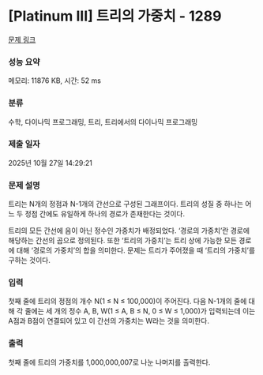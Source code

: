 # [Platinum III] 트리의 가중치 - 1289 

[문제 링크](https://www.acmicpc.net/problem/1289) 

### 성능 요약

메모리: 11876 KB, 시간: 52 ms

### 분류

수학, 다이나믹 프로그래밍, 트리, 트리에서의 다이나믹 프로그래밍

### 제출 일자

2025년 10월 27일 14:29:21

### 문제 설명

<p>트리는 N개의 정점과 N-1개의 간선으로 구성된 그래프이다. 트리의 성질 중 하나는 어느 두 정점 간에도 유일하게 하나의 경로가 존재한다는 것이다.</p>

<p>트리의 모든 간선에 음이 아닌 정수인 가중치가 배정되었다. ‘경로의 가중치’란 경로에 해당하는 간선의 곱으로 정의된다. 또한 ‘트리의 가중치’는 트리 상에 가능한 모든 경로에 대해 ‘경로의 가중치’의 합을 의미한다. 문제는 트리가 주어졌을 때 ‘트리의 가중치’를 구하는 것이다.</p>

### 입력 

 <p>첫째 줄에 트리의 정점의 개수 N(1 ≤ N ≤ 100,000)이 주어진다. 다음 N-1개의 줄에 대해 각 줄에는 세 개의 정수 A, B, W(1 ≤ A, B ≤ N, 0 ≤ W ≤ 1,000)가 입력되는데 이는 A점과 B점이 연결되어 있고 이 간선의 가중치는 W라는 것을 의미한다.</p>

### 출력 

 <p>첫째 줄에 트리의 가중치를 1,000,000,007로 나눈 나머지를 출력한다.</p>

